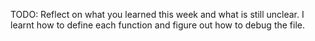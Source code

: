 TODO: Reflect on what you learned this week and what is still unclear.
I learnt how to define each function and figure out how to debug the file.
